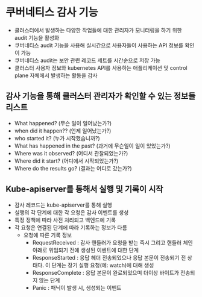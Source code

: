 # 쿠버네티스 감사 기능
- 클러스터에서 발생하는 다양한 작업들에 대한 관리자가 모니터링을 하기 위한 audit 기능을 활성화
- 쿠버네티스 audit 기능을 사용해 실시간으로 사용자들이 사용하는 API 정보를 확인이 가능
- 쿠버네티스 audit는 보안 관련 레코드 세트를 시간순으로 저장 가능
- 클러스터 사용자 정보와 kubernetes API를 사용하는 애플리케이션 및 control plane 자체에서 발생하는 활동을 감사

## 감사 기능을 통해 클러스터 관리자가 확인할 수 있는 정보들 리스트
- What happened?                 (무슨 일이 일어났는가?)
- when did it happen??           (언제 일어났는가?)
- who started it?                (누가 시작했습니까?)
- What has happened in the past? (과거에 무슨일이 일이 있었는가?)
- Where was it observed?         (어디서 관찰되었는가?)
- Where did it start?            (어디에서 시작되었는가?)
- Where do the results go?       (결과는 어디로 갔는가?)

## Kube-apiserver를 통해서 실행 및 기록이 시작
- 감사 레코드는 kube-apiserver를 통해 실행
- 실행의 각 단계에 대한 각 요청은 감사 이벤트를 생성
- 특정 정책에 따라 사전 처리되고 백엔드에 기록
- 각 요청은 연결된 단계에 따라 기록하는 정보가 다름
  - 요청에 따른 기록 정보
    - RequestReceived : 감사 핸들러가 요청을 받는 즉시 그리고 핸들러 체인 아래로 위임되기 전에 생성된 이벤트에 대한 단계
    - ResponseStarted : 응답 헤더 전송되었으나 응답 본문이 전송되기 전 상태다. 이 단계는 장기 실행 요청(예: watch)에 대해 생성
    - ResponseComplete : 응답 본문이 완료되었으며 더이상 바이트가 전송되지 않는 단계
    - Panic : 패닉이 발생 시, 생성되는 이벤트
